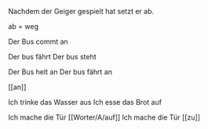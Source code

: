 Nachdem der Geiger gespielt hat setzt er ab.

ab = weg

Der Bus commt an

Der bus fährt 
Der bus steht 

Der Bus helt an 
Der bus fährt an

[[an]]



Ich trinke das Wasser aus
Ich esse das Brot auf

Ich mache die Tür [[Worter/A/auf]]
Ich mache die Tür [[zu]]




